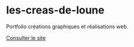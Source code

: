 # les-creas-de-loune
Portfolio créations graphiques et réalisations web.

[Consulter le site](http://l0une.github.io/les-creas-de-loune/)
